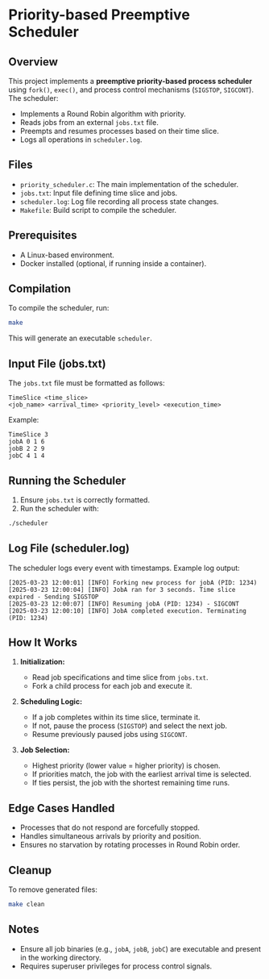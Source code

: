 # Priority-based Preemptive Scheduler

## Overview
This project implements a **preemptive priority-based process scheduler** using `fork()`, `exec()`, and process control mechanisms (`SIGSTOP`, `SIGCONT`). The scheduler:

- Implements a Round Robin algorithm with priority.
- Reads jobs from an external `jobs.txt` file.
- Preempts and resumes processes based on their time slice.
- Logs all operations in `scheduler.log`.

## Files

- `priority_scheduler.c`: The main implementation of the scheduler.
- `jobs.txt`: Input file defining time slice and jobs.
- `scheduler.log`: Log file recording all process state changes.
- `Makefile`: Build script to compile the scheduler.

## Prerequisites
- A Linux-based environment.
- Docker installed (optional, if running inside a container).

## Compilation
To compile the scheduler, run:

```bash
make
```

This will generate an executable `scheduler`.

## Input File (jobs.txt)

The `jobs.txt` file must be formatted as follows:

```
TimeSlice <time_slice>
<job_name> <arrival_time> <priority_level> <execution_time>
```

Example:

```
TimeSlice 3
jobA 0 1 6
jobB 2 2 9
jobC 4 1 4
```

## Running the Scheduler

1. Ensure `jobs.txt` is correctly formatted.
2. Run the scheduler with:

```bash
./scheduler
```

## Log File (scheduler.log)

The scheduler logs every event with timestamps. Example log output:

```
[2025-03-23 12:00:01] [INFO] Forking new process for jobA (PID: 1234)
[2025-03-23 12:00:04] [INFO] JobA ran for 3 seconds. Time slice expired - Sending SIGSTOP
[2025-03-23 12:00:07] [INFO] Resuming jobA (PID: 1234) - SIGCONT
[2025-03-23 12:00:10] [INFO] JobA completed execution. Terminating (PID: 1234)
```

## How It Works

1. **Initialization:**
   - Read job specifications and time slice from `jobs.txt`.
   - Fork a child process for each job and execute it.

2. **Scheduling Logic:**
   - If a job completes within its time slice, terminate it.
   - If not, pause the process (`SIGSTOP`) and select the next job.
   - Resume previously paused jobs using `SIGCONT`.

3. **Job Selection:**
   - Highest priority (lower value = higher priority) is chosen.
   - If priorities match, the job with the earliest arrival time is selected.
   - If ties persist, the job with the shortest remaining time runs.

## Edge Cases Handled

- Processes that do not respond are forcefully stopped.
- Handles simultaneous arrivals by priority and position.
- Ensures no starvation by rotating processes in Round Robin order.

## Cleanup

To remove generated files:

```bash
make clean
```

## Notes

- Ensure all job binaries (e.g., `jobA`, `jobB`, `jobC`) are executable and present in the working directory.
- Requires superuser privileges for process control signals.

